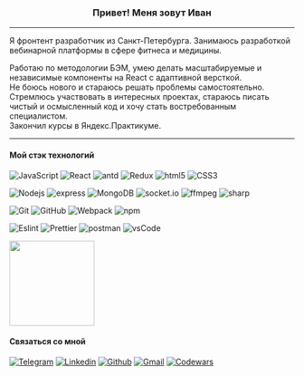 <h3 align="center">Привет! Меня зовут Иван</h3>
<hr>
<p>Я фронтент разработчик из Санкт-Петербурга. Занимаюсь разработкой вебинарной платформы в сфере фитнеса и медицины.</p>
<p>Работаю по методологии БЭМ, умею делать масштабируемые и независимые компоненты на React с адаптивной версткой.</br>
Не боюсь нового и стараюсь решать проблемы самостоятельно.
Стремлюсь участвовать в интересных проектах, стараюсь писать чистый и осмысленный код и хочу стать востребованным специалистом.</br>
Закончил курсы в Яндекс.Практикуме.</p>
<hr>
<h4>Мой стэк технологий</h4>

![JavaScript](https://img.shields.io/badge/-JavaScript-ffe303?style=flat-square&logo=javascript&logoColor=000)
![React](https://img.shields.io/badge/-React-45b8d8?style=flat-square&logo=React&logoColor=fff)
![antd](https://img.shields.io/badge/-Ant_Design-0170fe?style=flat-square&logo=antdesign&logoColor=fff)
![Redux](https://img.shields.io/badge/-Redux-764ABC?style=flat-square&logo=Redux&logoColor=fff)
![html5](https://img.shields.io/badge/-HTML5-E34F26?style=flat-square&logo=html5&logoColor=fff)
![CSS3](https://img.shields.io/badge/-CSS3-1572B6?style=flat-square&logo=css3&logoColor=fff)

![Nodejs](https://img.shields.io/badge/-Node.js-43853d?style=flat-square&logo=Node.js&logoColor=fff)
![express](https://img.shields.io/badge/-Express.js-181717?style=flat-square&logo=express&logoColor=fff)
![MongoDB](https://img.shields.io/badge/-MongoDB-13aa52?style=flat-square&logo=mongodb&logoColor=fff)
![socket.io](https://img.shields.io/badge/-Socket.IO-e7e7e7?style=flat-square&logo=socket.io&logoColor=000)
![ffmpeg](https://img.shields.io/badge/-FFmpeg-6bb120?style=flat-square&logo=ffmpeg&logoColor=fff)
![sharp](https://img.shields.io/badge/-sharp-99cc00?style=flat-square&logo=sharp&logoColor=fff)

![Git](https://img.shields.io/badge/-Git-F05032?style=flat-square&logo=Git&logoColor=fff)
![GitHub](https://img.shields.io/badge/-GitHub-181717?style=flat-square&logo=github&logoColor=fff)
![Webpack](https://img.shields.io/badge/-Webpack-8DD6F9?style=flat-square&logo=Webpack&logoColor=fff)
![npm](https://img.shields.io/badge/-npm-CB3837?style=flat-square&logo=npm&logoColor=fff)

![Eslint](https://img.shields.io/badge/-Eslint-f99c00?style=flat-square&logo=Eslint&logoColor=fff)
![Prettier](https://img.shields.io/badge/-Prettier-F7B93E?style=flat-square&logo=Prettier&logoColor=fff)
![postman](https://img.shields.io/badge/-Postman-ff6c37?style=flat-square&logo=postman&logoColor=fff)
![vsCode](https://img.shields.io/badge/-VS_Code-007acc?style=flat-square&logo=visualstudiocode&logoColor=fff)

<a href="https://github-readme-stats.vercel.app/api?username=Imjogan">
  <img height="150" align="center" src="https://github-readme-stats.vercel.app/api?username=Imjogan&show_icons=true&hide=issues&custom_title=Cтатистика" />
</a>

<h4>Связаться со мной</h4>

[![Telegram](https://img.shields.io/badge/-@Mjogan-e7e7e7?style=for-the-badge&logo=telegram&logoColor=ffffff)](https://t.me/Mjogan)
[![Linkedin](https://img.shields.io/badge/-linkedin-0077b5?style=for-the-badge&logo=linkedin&logoColor=ffffff)](https://linkedin.com/in/mjogan/)
[![Github](https://img.shields.io/badge/-github-24292e?style=for-the-badge&logo=github&logoColor=ffffff)](https://github.com/Imjogan)
[![Gmail](https://img.shields.io/badge/-i.mjogan@gmail.com-c14438?style=for-the-badge&logo=Gmail&logoColor=ffffff)](mailto:i.mjogan@gmail.com)
[![Codewars](https://img.shields.io/badge/-codewars-000?style=for-the-badge&logo=codewars&logoColor=ffffff)](https://codewars.com/users/Mjogan)
